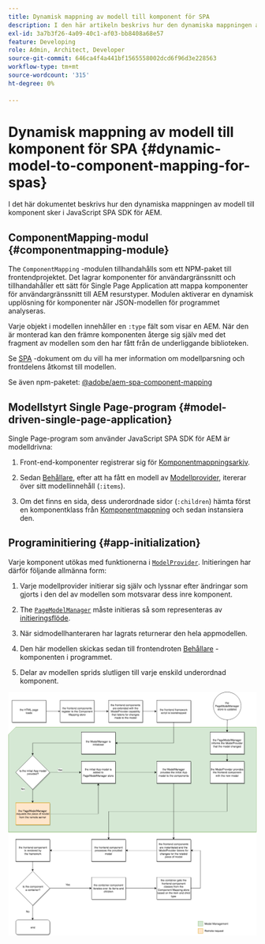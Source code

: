 ```yaml
---
title: Dynamisk mappning av modell till komponent för SPA
description: I den här artikeln beskrivs hur den dynamiska mappningen av modell till komponent sker i JavaScript SPA SDK för AEM.
exl-id: 3a7b3f26-4a09-40c1-af03-bb8408a68e57
feature: Developing
role: Admin, Architect, Developer
source-git-commit: 646ca4f4a441bf1565558002dcd6f96d3e228563
workflow-type: tm+mt
source-wordcount: '315'
ht-degree: 0%

---
```


# Dynamisk mappning av modell till komponent för SPA {#dynamic-model-to-component-mapping-for-spas}

I det här dokumentet beskrivs hur den dynamiska mappningen av modell till komponent sker i JavaScript SPA SDK för AEM.

## ComponentMapping-modul {#componentmapping-module}

The `ComponentMapping` -modulen tillhandahålls som ett NPM-paket till frontendprojektet. Det lagrar komponenter för användargränssnitt och tillhandahåller ett sätt för Single Page Application att mappa komponenter för användargränssnitt till AEM resurstyper. Modulen aktiverar en dynamisk upplösning för komponenter när JSON-modellen för programmet analyseras.

Varje objekt i modellen innehåller en `:type` fält som visar en AEM. När den är monterad kan den främre komponenten återge sig själv med det fragment av modellen som den har fått från de underliggande biblioteken.

Se [SPA](blueprint.md) -dokument om du vill ha mer information om modellparsning och frontdelens åtkomst till modellen.

Se även npm-paketet: [@adobe/aem-spa-component-mapping](https://www.npmjs.com/package/@adobe/aem-spa-component-mapping)

## Modellstyrt Single Page-program {#model-driven-single-page-application}

Single Page-program som använder JavaScript SPA SDK för AEM är modelldrivna:

1. Front-end-komponenter registrerar sig för [Komponentmappningsarkiv](#componentmapping-module).
1. Sedan [Behållare](blueprint.md#container), efter att ha fått en modell av [Modellprovider](blueprint.md#the-model-provider), itererar över sitt modellinnehåll (`:items`).

1. Om det finns en sida, dess underordnade sidor (`:children`) hämta först en komponentklass från [Komponentmappning](blueprint.md#componentmapping) och sedan instansiera den.

## Programinitiering {#app-initialization}

Varje komponent utökas med funktionerna i [`ModelProvider`](blueprint.md#the-model-provider). Initieringen har därför följande allmänna form:

1. Varje modellprovider initierar sig själv och lyssnar efter ändringar som gjorts i den del av modellen som motsvarar dess inre komponent.
1. The [`PageModelManager`](blueprint.md#pagemodelmanager) måste initieras så som representeras av [initieringsflöde](blueprint.md).

1. När sidmodellhanteraren har lagrats returnerar den hela appmodellen.
1. Den här modellen skickas sedan till frontendroten [Behållare](blueprint.md#container) -komponenten i programmet.
1. Delar av modellen sprids slutligen till varje enskild underordnad komponent.

![Initiering av appmodell](assets/app-model-initialization.png)
